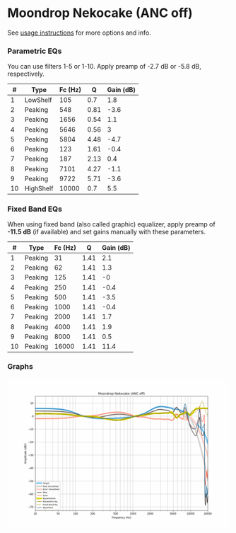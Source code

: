 # Moondrop Nekocake (ANC off)
See [usage instructions](https://github.com/jaakkopasanen/AutoEq#usage) for more options and info.

### Parametric EQs
You can use filters 1-5 or 1-10. Apply preamp of -2.7 dB or -5.8 dB, respectively.

|   # | Type      |   Fc (Hz) |    Q |   Gain (dB) |
|-----|-----------|-----------|------|-------------|
|   1 | LowShelf  |       105 | 0.7  |         1.8 |
|   2 | Peaking   |       548 | 0.81 |        -3.6 |
|   3 | Peaking   |      1656 | 0.54 |         1.1 |
|   4 | Peaking   |      5646 | 0.56 |         3   |
|   5 | Peaking   |      5804 | 4.48 |        -4.7 |
|   6 | Peaking   |       123 | 1.61 |        -0.4 |
|   7 | Peaking   |       187 | 2.13 |         0.4 |
|   8 | Peaking   |      7101 | 4.27 |        -1.1 |
|   9 | Peaking   |      9722 | 5.71 |        -3.6 |
|  10 | HighShelf |     10000 | 0.7  |         5.5 |

### Fixed Band EQs
When using fixed band (also called graphic) equalizer, apply preamp of **-11.5 dB** (if available) and set gains manually with these parameters.

|   # | Type    |   Fc (Hz) |    Q |   Gain (dB) |
|-----|---------|-----------|------|-------------|
|   1 | Peaking |        31 | 1.41 |         2.1 |
|   2 | Peaking |        62 | 1.41 |         1.3 |
|   3 | Peaking |       125 | 1.41 |        -0   |
|   4 | Peaking |       250 | 1.41 |        -0.4 |
|   5 | Peaking |       500 | 1.41 |        -3.5 |
|   6 | Peaking |      1000 | 1.41 |        -0.4 |
|   7 | Peaking |      2000 | 1.41 |         1.7 |
|   8 | Peaking |      4000 | 1.41 |         1.9 |
|   9 | Peaking |      8000 | 1.41 |         0.5 |
|  10 | Peaking |     16000 | 1.41 |        11.4 |

### Graphs
![](./Moondrop%20Nekocake%20(ANC%20off).png)
